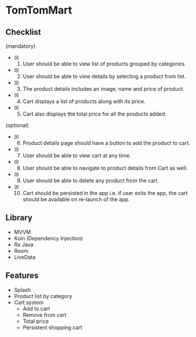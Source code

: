 # TomTomMart

## Checklist
(mandatory)
- [x] 1. User should be able to view list of products grouped by categories.
- [x] 2. User should be able to view details by selecting a product from list.
- [x] 3. The product details includes an image, name and price of product.
- [x] 4. Cart displays a list of products along with its price.
- [x] 5. Cart also displays the total price for all the products added.

(optional)
- [x] 6. Product details page should have a button to add the product to cart.
- [x] 7. User should be able to view cart at any time.
- [x] 8. User should be able to navigate to product details from Cart as well.
- [x] 9. User should be able to delete any product from the cart.
- [x] 10. Cart should be persisted in the app i.e. if user exits the app, the cart
should be available on re-launch of the app.

## Library
- MVVM
- Koin (Dependency Injection)
- Rx Java
- Room
- LiveData

## Features
- Splash
- Product list by category
- Cart system
  - Add to cart
  - Remove from cart
  - Total price
  - Persistent shopping cart 
  
  
